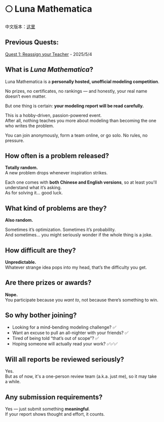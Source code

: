 # 🌕 Luna Mathematica

中文版本：[这里](README.md)

## Previous Quests:
[Quest 1: Reassign your Teacher](Quest1(ENG).md) - 2025/5/4

## What is *Luna Mathematica*?

Luna Mathematica is a **personally hosted, unofficial modeling competition**.

No prizes, no certificates, no rankings — and honestly, your real name doesn’t even matter.

But one thing is certain: **your modeling report will be read carefully.**

This is a hobby-driven, passion-powered event.  
After all, nothing teaches you more about modeling than becoming the one who writes the problem.

You can join anonymously, form a team online, or go solo. No rules, no pressure.

## How often is a problem released?

**Totally random.**  
A new problem drops whenever inspiration strikes.

Each one comes with **both Chinese and English versions**, so at least you'll understand what it’s asking.  
As for solving it... good luck.

## What kind of problems are they?

**Also random.**  

Sometimes it’s optimization. Sometimes it’s probability.  
And sometimes... you might seriously wonder if the whole thing is a joke.

## How difficult are they?

**Unpredictable.**  
Whatever strange idea pops into my head, that’s the difficulty you get.

## Are there prizes or awards?

**Nope.**  
You participate because you *want to*, not because there’s something to win.

## So why bother joining?

- Looking for a mind-bending modeling challenge? ✅  
- Want an excuse to pull an all-nighter with your friends? ✅  
- Tired of being told “that’s out of scope”? ✅  
- Hoping someone will actually read your work? ✅✅✅  

## Will all reports be reviewed seriously?

Yes.  
But as of now, it's a one-person review team (a.k.a. just me), so it may take a while.

## Any submission requirements?

Yes — just submit something **meaningful**.  
If your report shows thought and effort, it counts.
